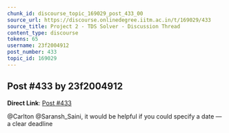 ```yaml
---
chunk_id: discourse_topic_169029_post_433_00
source_url: https://discourse.onlinedegree.iitm.ac.in/t/169029/433
source_title: Project 2 - TDS Solver - Discussion Thread
content_type: discourse
tokens: 65
username: 23f2004912
post_number: 433
topic_id: 169029
---
```


## Post #433 by 23f2004912

**Direct Link**: [Post #433](https://discourse.onlinedegree.iitm.ac.in/t/169029/433)

@Carlton @Saransh_Saini, it would be helpful if you could specify a date — a clear deadline

